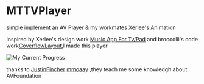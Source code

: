 # MTTVPlayer

simple implement an AV Player &amp; my workmates Xerlee's Animation

Inspired by Xerlee's design work [
Music App For Tv/Pad](https://dribbble.com/shots/2377536-Music-App-For-Tv-Pad) and broccolii's code work[CoverflowLayout](https://github.com/broccolii/CoverFlowLayout),I made this player


![My Current Progress](https://github.com/MartinRGB/MTMusicPlayer/blob/master/1.gif?raw=true)

thanks to [
JustinFincher](https://github.com/JustinFincher) [mmoaay](https://github.com/mmoaay) ,they teach me some knowledgh about AVFoundation


